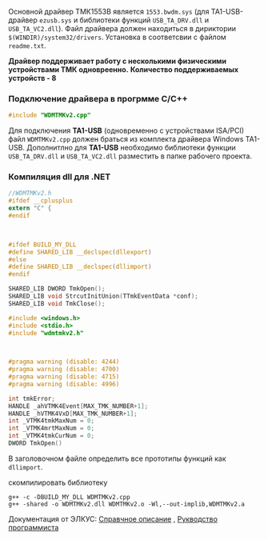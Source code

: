 
Основной драйвер ТМК1553В является `1553.bwdm.sys` (для TA1-USB-драйвер `ezusb.sys` и библиотеки функций `USB_TA_DRV.dll` и `USB_TA_VC2.dll`). Файл драйвера должен находиться в дириктории `$(WINDIR)/system32/drivers`. Установка в соответсвии с файлом `readme.txt`.

**Драйвер поддерживает работу с несколькими физическими устройствами ТМК одновреенно.**  **Количество поддерживаемых устройств - 8**


### Подключение драйвера в прогрмме С/С++

```cpp
#include "WDMTMKv2.cpp"
```


Для подключения **TA1-USB** (одновременно с устройствами ISA/PCI) файл `WDMTMKv2.cpp` должен браться из комплекта драйвера Windows TA1-USB. Дополнитлно для **TA1-USB** необходимо библиотеки функции `USB_TA_DRV.dll` и `USB_TA_VC2.dll` разместить в папке рабочего проекта.

### Компиляция dll для .NET

```c
//WDMTMKv2.h
#ifdef __cplusplus
extern "C" {
#endif

  

#ifdef BUILD_MY_DLL
#define SHARED_LIB __declspec(dllexport)
#else
#define SHARED_LIB __declspec(dllimport)
#endif

SHARED_LIB DWORD TmkOpen();
SHARED_LIB void StrcutInitUnion(TTmkEventData *conf);
SHARED_LIB void TmkClose();

```

```cpp
#include <windows.h>
#include <stdio.h>
#include "wdmtmkv2.h"

  

#pragma warning (disable: 4244)
#pragma warning (disable: 4700)
#pragma warning (disable: 4715)
#pragma warning (disable: 4996)

int tmkError;
HANDLE _ahVTMK4Event[MAX_TMK_NUMBER+1];
HANDLE _hVTMK4VxD[MAX_TMK_NUMBER+1];
int _VTMK4tmkMaxNum = 0;
int _VTMK4mrtMaxNum = 0;
int _VTMK4tmkCurNum = 0;
DWORD TmkOpen()
```
В заголовочном файле определить все прототипы функций как `dllimport`.

скомпилировать библиотеку
```shell
g++ -c -DBUILD_MY_DLL WDMTMKv2.cpp
g++ -shared -o WDMTMKv2.dll WDMTMKv2.o -Wl,--out-implib,WDMTMKv2.a
```



Документация от ЭЛКУС:
[Справчное описание](tmkref.pdf) , [Рукводство программиста](tmkguide.pdf)


